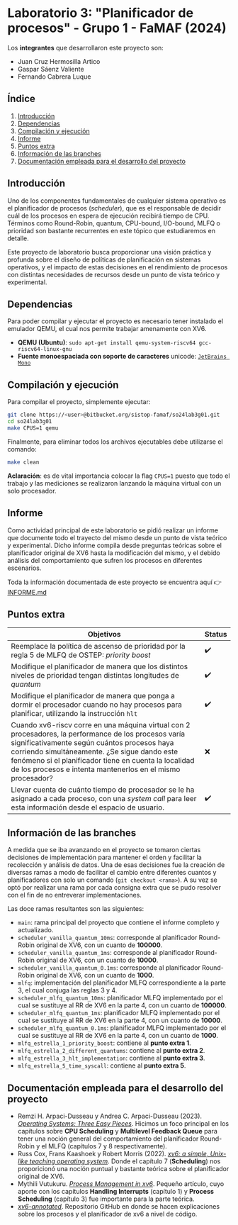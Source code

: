 # Laboratorio 3: "Planificador de procesos" - Grupo 1 - FaMAF (2024)

Los **integrantes** que desarrollaron este proyecto son: 

 - Juan Cruz Hermosilla Artico
 - Gaspar Sáenz Valiente
 - Fernando Cabrera Luque


## **Índice**
 1. [Introducción](#introduccion)
 2. [Dependencias](#dependencias)
 3. [Compilación y ejecución](#compilacion-y-ejecucion)
 4. [Informe](#informe)
 5. [Puntos extra](#puntos-extra)
 6. [Información de las branches](#branches)
 7. [Documentación empleada para el desarrollo del proyecto](#documentacion)


<a name="introduccion"></a>
## **Introducción**
Uno de los componentes fundamentales de cualquier sistema operativo es el planificador de procesos (*scheduler*), que es el responsable de decidir cuál de los procesos en espera de ejecución recibirá tiempo de CPU. Términos como Round-Robin, quantum, CPU-bound, I/O-bound, MLFQ o prioridad son bastante recurrentes en este tópico que estudiaremos en detalle. 

Este proyecto de laboratorio busca proporcionar una visión práctica y profunda sobre el diseño de políticas de planificación en sistemas operativos, y el impacto de estas decisiones en el rendimiento de procesos con distintas necesidades de recursos desde un punto de vista teórico y experimental.


<a name="dependencias"></a>
## **Dependencias**
Para poder compilar y ejecutar el proyecto es necesario tener instalado el emulador QEMU, el cual nos permite trabajar amenamente con XV6.

 - **QEMU (Ubuntu)**: `sudo apt-get install qemu-system-riscv64 gcc-riscv64-linux-gnu`
 - **Fuente monoespaciada con soporte de caracteres** unicode: [`JetBrains Mono`](https://www.jetbrains.com/es-es/lp/mono/)


<a name="compilacion-y-ejecucion"></a>
## **Compilación y ejecución**
Para compilar el proyecto, simplemente ejecutar:
``` sh
git clone https://<user>@bitbucket.org/sistop-famaf/so24lab3g01.git
cd so24lab3g01
make CPUS=1 qemu
```
Finalmente, para eliminar todos los archivos ejecutables debe utilizarse el comando:
``` sh
make clean
```
**Aclaración**: es de vital importancia colocar la flag `CPUS=1` puesto que todo el trabajo y las mediciones se realizaron lanzando la máquina virtual con un solo procesador.


<a name="informe"></a>
## **Informe**
Como actividad principal de este laboratorio se pidió realizar un informe que documente todo el trayecto del mismo desde un punto de vista teórico y experimental. Dicho informe compila desde preguntas teóricas sobre el planificador original de XV6 hasta la modificación del mismo, y el debido análisis del comportamiento que sufren los procesos en diferentes escenarios.

Toda la información documentada de este proyecto se encuentra aquí 👉 [INFORME.md](./INFORME.md)


<a name="puntos-extra"></a>
## **Puntos extra**

| Objetivos | Status |
| --- | --- |
| Reemplace la política de ascenso de  prioridad por la regla 5 de MLFQ de OSTEP: *priority boost* | :heavy_check_mark: |
| Modifique el planificador de manera que los distintos niveles de prioridad tengan distintas longitudes de *quantum* | :heavy_check_mark: |
| Modifique el planificador de manera que ponga a dormir el procesador cuando no hay procesos para planificar, utilizando la instrucción `hlt` | :heavy_check_mark: |
| Cuando xv6-riscv corre en una máquina virtual con 2 procesadores, la performance de los procesos varía significativamente según cuántos procesos haya corriendo simultáneamente. ¿Se sigue dando este fenómeno si el planificador tiene en cuenta la localidad de los procesos e intenta mantenerlos en el mismo procesador? | :x: |
| Llevar cuenta de cuánto tiempo de procesador se le ha asignado a cada proceso, con una *system call* para leer esta información desde el espacio de usuario. | :heavy_check_mark: |


<a name="branches"></a>
## **Información de las branches**
A medida que se iba avanzando en el proyecto se tomaron ciertas decisiones de implementación para mantener el orden y facilitar la recolección y análisis de datos. Una de esas decisiones fue la creación de diversas ramas a modo de facilitar el cambio entre diferentes cuantos y planificadores con solo un comando (`git checkout <rama>`). A su vez se optó por realizar una rama por cada consigna extra que se pudo resolver con el fin de no entreverar implementaciones.

Las doce ramas resultantes son las siguientes:

* `main`: rama principal del proyecto que contiene el informe completo y actualizado.
* `scheduler_vanilla_quantum_10ms`: corresponde al planificador Round-Robin original de XV6, con un cuanto de **100000**.
* `scheduler_vanilla_quantum_1ms`: corresponde al planificador Round-Robin original de XV6, con un cuanto de **10000**.
* `scheduler_vanilla_quantum_0.1ms`: corresponde al planificador Round-Robin original de XV6, con un cuanto de **1000**. 
* `mlfq`: implementación del planificador MLFQ correspondiente a la parte 3, el cual conjuga las reglas 3 y 4.
* `scheduler_mlfq_quantum_10ms`: planificador MLFQ implementado por el cual se sustituye al RR de XV6 en la parte 4, con un cuanto de **100000**. 
* `scheduler_mlfq_quantum_1ms`: planificador MLFQ implementado por el cual se sustituye al RR de XV6 en la parte 4, con un cuanto de **10000**.
* `scheduler_mlfq_quantum_0.1ms`: planificador MLFQ implementado por el cual se sustituye al RR de XV6 en la parte 4, con un cuanto de **1000**. 
* `mlfq_estrella_1_priority_boost`: contiene al **punto extra 1**.
* `mlfq_estrella_2_different_quantums`: contiene al **punto extra 2**.
* `mlfq_estrella_3_hlt_implementation`: contiene al **punto extra 3**.
* `mlfq_estrella_5_time_syscall`: contiene al **punto extra 5**.


<a name="documentacion"></a>
## **Documentación empleada para el desarrollo del proyecto**
- Remzi H. Arpaci-Dusseau y Andrea C. Arpaci-Dusseau (2023). [*Operating Systems: Three Easy Pieces*](https://pages.cs.wisc.edu/~remzi/OSTEP/). Hicimos un foco principal en los capítulos sobre **CPU Scheduling** y **Multilevel Feedback Queue** para tener una noción general del comportamiento del planificador Round-Robin y el MLFQ (capítulos 7 y 8 respectivamente). 
- Russ Cox, Frans Kaashoek y Robert Morris (2022). [*xv6: a simple, Unix-like teaching operating system*](https://pdos.csail.mit.edu/6.828/2022/xv6/book-riscv-rev3.pdf). Donde el capítulo 7 (**Scheduling**) nos proporicionó una noción puntual y bastante teórica sobre el planificador original de XV6.
- Mythili Vutukuru. [*Process Management in xv6*](https://www.cse.iitb.ac.in/~mythili/os/notes/old-xv6/xv6-process.pdf). Pequeño artículo, cuyo aporte con los capítulos **Handling Interrupts** (capítulo 1) y **Process Scheduling** (capítulo 3) fue importante para la parte teórica.
- [*xv6-annotated*](https://github.com/palladian1/xv6-annotated). Repositorio GitHub en donde se hacen explicaciones sobre los procesos y el planificador de xv6 a nivel de código.
